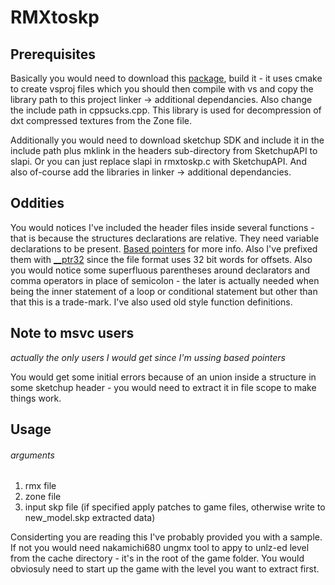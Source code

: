 # RMXtoskp

## Prerequisites
 Basically you would need to download this [package](https://sourceforge.net/p/libsquish/code/HEAD/tarball), build it - it uses cmake to create vsproj files which you should then compile with vs and copy the library path to this project linker -> additional dependancies. Also change the include path in cppsucks.cpp. This library is used for decompression of dxt compressed textures from the Zone file.

Additionally you would need to download sketchup SDK and include it in the include path plus mklink in the headers sub-directory from SketchupAPI to slapi. Or you can just replace slapi in rmxtoskp.c with SketchupAPI. And also of-course add the libraries in linker -> additional dependancies.

## Oddities

You would notices I've included the header files inside several functions - that is because the structures declarations are relative. They need variable declarations to be present. [Based pointers](https://docs.microsoft.com/en-us/cpp/cpp/based-pointers-cpp?view=vs-2019) for more info. Also I've prefixed them with [__ptr32](https://docs.microsoft.com/en-us/cpp/cpp/ptr32-ptr64?view=vs-2019) since the file format uses 32 bit words for offsets. Also you would notice some superfluous parentheses around declarators and comma operators in place of semicolon - the later is actually needed when being the inner statement of a loop or conditional statement but other than that this is a trade-mark. I've also used old style function definitions.


## Note to msvc users 
*actually the only users I would get since I'm ussing based pointers*

You would get some initial errors because of an union inside a structure in some sketchup header - you would need to extract it in file scope to make things work.


## Usage

###### arguments
1. rmx file
2. zone file
3. input skp file (if specified apply patches to game files, otherwise write to new_model.skp extracted data)

Considerting you are reading this I've probably provided you with a sample. If not you would need nakamichi680 ungmx tool to appy to unlz-ed level from the cache directory - it's in the root of the game folder. You would obviosuly need to start up the game with the level you want to extract first.
